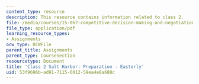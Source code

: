 ```yaml
---
content_type: resource
description: This resource contains information related to class 2.
file: /media/courses/15-067-competitive-decision-making-and-negotiation-spring-2011/53f9696bad917115601259ea4e8a688c_MIT15_067S11_Cl2_Sa_H_PR-E.pdf
file_type: application/pdf
learning_resource_types:
- Assignments
ocw_type: OCWFile
parent_title: Assignments
parent_type: CourseSection
resourcetype: Document
title: 'Class 2 Salt Harbor: Preparation - Easterly'
uid: 53f9696b-ad91-7115-6012-59ea4e8a688c
---
```

